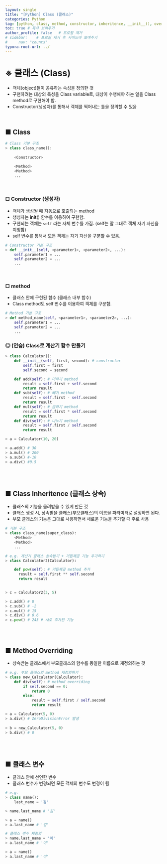 ```yaml
---
layout: single
title: "[Python] Class (클래스)"
categories: Python
tag: [python, class, method, constructor, inheritence, __init__(), overriding]
toc: true # 목차 보여주기
author_profile: false   # 프로필 제거
# sidebar:    # 프로필 제거 후 사이드바 보여주기
#     nav: "counts"
typora-root-url: ../
---
```


# ※ 클래스 (Class)
- 객체(object)들이 공유하는 속성을 정의한 것
- 구현하려는 대상의 특성을 Class variable로, 대상이 수행해야 하는 일을 Class method로 구현해야 함.
- Constructor(생성자)를 통해서 객체를 찍어내는 틀을 정의할 수 있음

<br>

## ■ Class

```py
# Class 기본 구조
> class class_name():
    
    <Constructor>

    <Method>
    <Method>
    ...
```

<br>

### □ Constructor (생성자)
- 객체가 생성될 때 자동으로 호출되는 method
- 생성자는 __init__() 함수를 이용하여 구현함.
- 구현되는 객체는 `self` 라는 자체 변수를 가짐. (self는 말 그대로 객체 자기 자신을 지칭함)
- self 변수를 통해서 모든 객체는 자기 자신을 구분할 수 있음.

```py
# Constructor 기본 구조
> def __init__(self, <parameter1>, <parameter2>, ...):
    self.parameter1 = ...
    self.parameter2 = ...
    ...
```

<br>

### □ method
- 클래스 안에 구현된 함수 (클래스 내부 함수)
- Class method도 self 변수를 이용하여 객체를 구분함.

```py
# Method 기본 구조
> def method_name(self, <parameter1>, <parameter2>, ...):
    self.parameter1 = ...
    self.parameter2 = ...
    ...
```

### ◎ (연습) Class로 계산기 함수 만들기

```py
> class Calculator():
    def __init__(self, first, second): # constructor
        self.first = first
        self.second = second

    def add(self): # 더하기 method
        result = self.first + self.second
        return result
    def sub(self): # 빼기 method
        result = self.first - self.second
        return result
    def mul(self): # 곱하기 method
        result = self.first * self.second
        return result
    def div(self): # 나누기 method
        result = self.first / self.second
        return result

> a = Calculator(10, 20)

> a.add() # 30
> a.mul() # 200
> a.sub() #-10
> a.div() #0.5
```

<br>
<br>

## ■ Class Inheritence (클래스 상속)
- 클래스의 기능을 물려받을 수 있게 만든 것
- 클래스 생성 시, 상속받을 클래스(부모클래스)의 이름을 파라미터로 설정하면 된다.
- 부모 클래스의 기능은 그대로 사용하면서 새로운 기능을 추가할 때 주로 사용

```py
# 기본 구조
> class class_name(super_class):
    <Method>
    <Method>
    ...
```

```py
# e.g. 계산기 클래스 상속받기 + 거듭제곱 기능 추가하기
> class Calculator2(Calculator):

    def pow(self): # 거듭제곱 method 추가
      result = self.first ** self.second
      return result
    

> c = Calculator2(3, 5)

> c.add() # 8
> c.sub() # -2
> c.mul() # 15
> c.div() # 0.6
> c.pow() # 243 # 새로 추가된 기능
```

<br>
<br>

## ■ Method Overriding
- 상속받는 클래스에서 부모클래스의 함수를 동일한 이름으로 재정의하는 것

```py
# e.g. 부모 클래스의 method 재정의하기
> class new_Calculator(Calculator):
    def div(self): # method overriding
        if self.second == 0:
            return 0
        else:
            result = self.first / self.second
            return result

> a = Calculator(5, 0)
> a.div() # ZeroDivisionError 발생
      
> b = new_Calculator(5, 0)
> b.div() # 0
```

<br>
<br>

## ■ 클래스 변수
- 클래스 안에 선언한 변수
- 클래스 변수가 변경되면 모든 객체의 변수도 변경이 됨

```py
# e.g.
> class name():
    last_name = '김'

> name.last_name # '김'

> a = name()
> a.last_name # '김'

# 클래스 변수 재정의
> name.last_name = '이'
> a.last_name # '이'

> a = name()
> a.last_name # '이'
